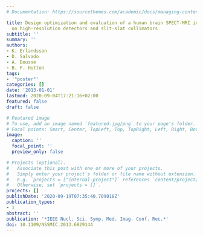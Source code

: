 ```yaml
---
# Documentation: https://sourcethemes.com/academic/docs/managing-content/

title: Design optimization and evaluation of a human brain SPECT-MRI insert based
  on high-resolution detectors and slit-slat collimators
subtitle: ''
summary: ''
authors:
- K. Erlandsson
- D. Salvado
- A. Bousse
- B. F. Hutton
tags:
- '"poster"'
categories: []
date: '2013-01-01'
lastmod: 2020-09-04T17:21:16+02:00
featured: false
draft: false

# Featured image
# To use, add an image named `featured.jpg/png` to your page's folder.
# Focal points: Smart, Center, TopLeft, Top, TopRight, Left, Right, BottomLeft, Bottom, BottomRight.
image:
  caption: ''
  focal_point: ''
  preview_only: false

# Projects (optional).
#   Associate this post with one or more of your projects.
#   Simply enter your project's folder or file name without extension.
#   E.g. `projects = ["internal-project"]` references `content/project/deep-learning/index.md`.
#   Otherwise, set `projects = []`.
projects: []
publishDate: '2020-09-19T07:35:40.709018Z'
publication_types:
- 1
abstract: ''
publication: '*IEEE Nucl. Sci. Symp. Med. Imag. Conf. Rec.*'
doi: 10.1109/NSSMIC.2013.6829144
---
```

